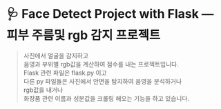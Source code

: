 # 🩺 Face Detect Project with Flask — 피부 주름및 rgb 감지 프로젝트 

> 사진에서 얼굴을 감지하고   
> 음영과 부위별 rgb값을 계산하여 점수를 내는 프로젝트입니다.  
> Flask 관련 파일은 flask.py 이고  
> 다른 py 파일들은 사진에서 안면을 탐지하여 음영을 분석하거나  
> rgb값을 내거나  
> 화장품 관련 이름과 성분값을 크롤링 해오는 기능을 하고 있습니다.
